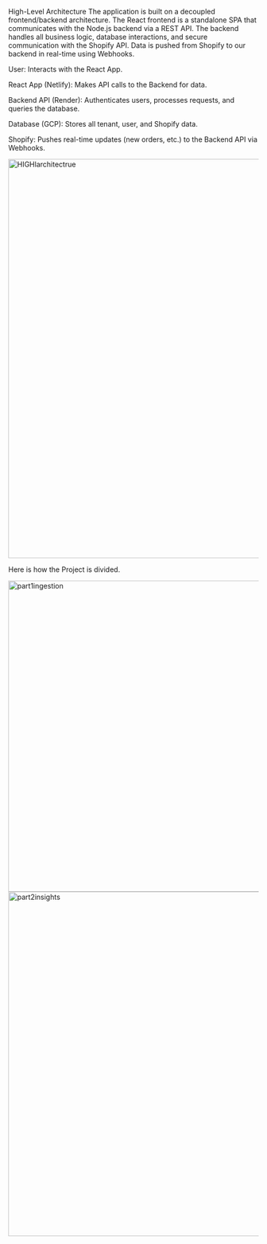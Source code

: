 High-Level Architecture
The application is built on a decoupled frontend/backend architecture. The React frontend is a standalone SPA that communicates with the Node.js backend via a REST API. The backend handles all business logic, database interactions, and secure communication with the Shopify API. Data is pushed from Shopify to our backend in real-time using Webhooks.

User: Interacts with the React App.

React App (Netlify): Makes API calls to the Backend for data.

Backend API (Render): Authenticates users, processes requests, and queries the database.

Database (GCP): Stores all tenant, user, and Shopify data.

Shopify: Pushes real-time updates (new orders, etc.) to the Backend API via Webhooks.

<img width="1147" height="802" alt="HIGHlarchitectrue" src="https://github.com/user-attachments/assets/4f42be07-283c-4f30-867b-4d25f7d5b2d9" />

Here is how the Project is divided.

<img width="1781" height="625" alt="part1ingestion" src="https://github.com/user-attachments/assets/814250ce-9791-4770-9b77-102d76bddead" />


<img width="1481" height="692" alt="part2insights" src="https://github.com/user-attachments/assets/ab3cb5c9-4ae2-4728-a957-b2d9d810d232" />
